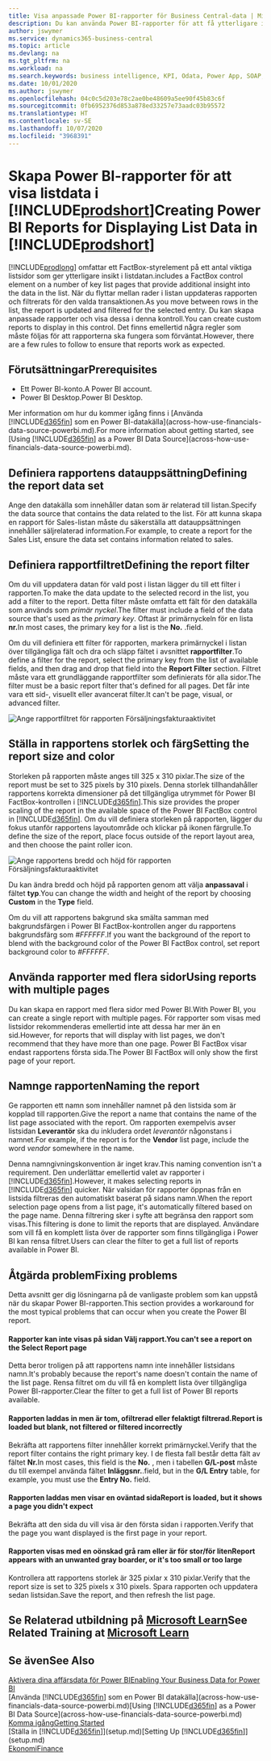 ```yaml
---
title: Visa anpassade Power BI-rapporter för Business Central-data | Microsoft Docs
description: Du kan använda Power BI-rapporter för att få ytterligare information om data i listor.
author: jswymer
ms.service: dynamics365-business-central
ms.topic: article
ms.devlang: na
ms.tgt_pltfrm: na
ms.workload: na
ms.search.keywords: business intelligence, KPI, Odata, Power App, SOAP, analysis
ms.date: 10/01/2020
ms.author: jswymer
ms.openlocfilehash: 04c0c5d203e78c2ae0be48609a5ee90f45b83c6f
ms.sourcegitcommit: 0fb6952376d853a878ed33257e73aadc03b95572
ms.translationtype: HT
ms.contentlocale: sv-SE
ms.lasthandoff: 10/07/2020
ms.locfileid: "3968391"
---
```

# <a name="creating-power-bi-reports-for-displaying-list-data-in-prodshort"></a><span data-ttu-id="aac93-103">Skapa Power BI-rapporter för att visa listdata i [!INCLUDE[prodshort](includes/prodshort.md)]</span><span class="sxs-lookup"><span data-stu-id="aac93-103">Creating Power BI Reports for Displaying List Data in [!INCLUDE[prodshort](includes/prodshort.md)]</span></span>

[!INCLUDE[prodlong](includes/prodlong.md)] <span data-ttu-id="aac93-104">omfattar ett FactBox-styrelement på ett antal viktiga listsidor som ger ytterligare insikt i listdatan.</span><span class="sxs-lookup"><span data-stu-id="aac93-104">includes a FactBox control element on a number of key list pages that provide additional insight into the data in the list.</span></span> <span data-ttu-id="aac93-105">När du flyttar mellan rader i listan uppdateras rapporten och filtrerats för den valda transaktionen.</span><span class="sxs-lookup"><span data-stu-id="aac93-105">As you move between rows in the list, the report is updated and filtered for the selected entry.</span></span> <span data-ttu-id="aac93-106">Du kan skapa anpassade rapporter och visa dessa i denna kontroll.</span><span class="sxs-lookup"><span data-stu-id="aac93-106">You can create custom reports to display in this control.</span></span> <span data-ttu-id="aac93-107">Det finns emellertid några regler som måste följas för att rapporterna ska fungera som förväntat.</span><span class="sxs-lookup"><span data-stu-id="aac93-107">However, there are a few rules to follow to ensure that reports work as expected.</span></span>  

## <a name="prerequisites"></a><span data-ttu-id="aac93-108">Förutsättningar</span><span class="sxs-lookup"><span data-stu-id="aac93-108">Prerequisites</span></span>

- <span data-ttu-id="aac93-109">Ett Power BI-konto.</span><span class="sxs-lookup"><span data-stu-id="aac93-109">A Power BI account.</span></span>
- <span data-ttu-id="aac93-110">Power BI Desktop.</span><span class="sxs-lookup"><span data-stu-id="aac93-110">Power BI Desktop.</span></span>

<span data-ttu-id="aac93-111">Mer information om hur du kommer igång finns i [Använda [!INCLUDE[d365fin](includes/d365fin_md.md)] som en Power BI-datakälla](across-how-use-financials-data-source-powerbi.md).</span><span class="sxs-lookup"><span data-stu-id="aac93-111">For more information about getting started, see [Using [!INCLUDE[d365fin](includes/d365fin_md.md)] as a Power BI Data Source](across-how-use-financials-data-source-powerbi.md).</span></span>

## <a name="defining-the-report-data-set"></a><span data-ttu-id="aac93-112">Definiera rapportens datauppsättning</span><span class="sxs-lookup"><span data-stu-id="aac93-112">Defining the report data set</span></span>

<span data-ttu-id="aac93-113">Ange den datakälla som innehåller datan som är relaterad till listan.</span><span class="sxs-lookup"><span data-stu-id="aac93-113">Specify the data source that contains the data related to the list.</span></span> <span data-ttu-id="aac93-114">För att kunna skapa en rapport för Sales-listan måste du säkerställa att datauppsättningen innehåller säljrelaterad information.</span><span class="sxs-lookup"><span data-stu-id="aac93-114">For example, to create a report for the Sales List, ensure the data set contains information related to sales.</span></span>  

## <a name="defining-the-report-filter"></a><span data-ttu-id="aac93-115">Definiera rapportfiltret</span><span class="sxs-lookup"><span data-stu-id="aac93-115">Defining the report filter</span></span>

<span data-ttu-id="aac93-116">Om du vill uppdatera datan för vald post i listan lägger du till ett filter i rapporten.</span><span class="sxs-lookup"><span data-stu-id="aac93-116">To make the data update to the selected record in the list, you add a filter to the report.</span></span> <span data-ttu-id="aac93-117">Detta filter måste omfatta ett fält för den datakälla som används som *primär nyckel*.</span><span class="sxs-lookup"><span data-stu-id="aac93-117">The filter must include a field of the data source that's used as the *primary key*.</span></span> <span data-ttu-id="aac93-118">Oftast är primärnyckeln för en lista **nr.**</span><span class="sxs-lookup"><span data-stu-id="aac93-118">In most cases, the primary key for a list is the **No.**</span></span> <span data-ttu-id="aac93-119">.</span><span class="sxs-lookup"><span data-stu-id="aac93-119">field.</span></span>

<span data-ttu-id="aac93-120">Om du vill definiera ett filter för rapporten, markera primärnyckel i listan över tillgängliga fält och dra och släpp fältet i avsnittet **rapportfilter**.</span><span class="sxs-lookup"><span data-stu-id="aac93-120">To define a filter for the report, select the primary key from the list of available fields, and then drag and drop that field into the **Report Filter** section.</span></span> <span data-ttu-id="aac93-121">Filtret måste vara ett grundläggande rapportfilter som definierats för alla sidor.</span><span class="sxs-lookup"><span data-stu-id="aac93-121">The filter must be a basic report filter that's defined for all pages.</span></span> <span data-ttu-id="aac93-122">Det får inte vara ett sid-, visuellt eller avancerat filter.</span><span class="sxs-lookup"><span data-stu-id="aac93-122">It can't be page, visual, or advanced filter.</span></span>

![Ange rapportfiltret för rapporten Försäljningsfakturaaktivitet](./media/across-how-use-powerbi-reports-factbox/financials-powerbi-report-filter-v3.png)

## <a name="setting-the-report-size-and-color"></a><span data-ttu-id="aac93-124">Ställa in rapportens storlek och färg</span><span class="sxs-lookup"><span data-stu-id="aac93-124">Setting the report size and color</span></span>

<span data-ttu-id="aac93-125">Storleken på rapporten måste anges till 325 x 310 pixlar.</span><span class="sxs-lookup"><span data-stu-id="aac93-125">The size of the report must be set to 325 pixels by 310 pixels.</span></span> <span data-ttu-id="aac93-126">Denna storlek tillhandahåller rapportens korrekta dimensioner på det tillgängliga utrymmet för Power BI FactBox-kontrollen i [!INCLUDE[d365fin](includes/d365fin_md.md)].</span><span class="sxs-lookup"><span data-stu-id="aac93-126">This size provides the proper scaling of the report in the available space of the Power BI FactBox control in [!INCLUDE[d365fin](includes/d365fin_md.md)].</span></span> <span data-ttu-id="aac93-127">Om du vill definiera storleken på rapporten, lägger du fokus utanför rapportens layoutområde och klickar på ikonen färgrulle.</span><span class="sxs-lookup"><span data-stu-id="aac93-127">To define the size of the report, place focus outside of the report layout area, and then choose the paint roller icon.</span></span>

![Ange rapportens bredd och höjd för rapporten Försäljningsfakturaaktivitet](./media/across-how-use-powerbi-reports-factbox/financials-powerbi-report-sizing-v3.png)

<span data-ttu-id="aac93-129">Du kan ändra bredd och höjd på rapporten genom att välja **anpassaval** i fältet **typ**.</span><span class="sxs-lookup"><span data-stu-id="aac93-129">You can change the width and height of the report by choosing **Custom** in the **Type** field.</span></span>

<span data-ttu-id="aac93-130">Om du vill att rapportens bakgrund ska smälta samman med bakgrundsfärgen i Power BI FactBox-kontrollen anger du rapportens bakgrundsfärg som *#FFFFFF*.</span><span class="sxs-lookup"><span data-stu-id="aac93-130">If you want the background of the report to blend with the background color of the Power BI FactBox control, set report background color to *#FFFFFF*.</span></span> 

## <a name="using-reports-with-multiple-pages"></a><span data-ttu-id="aac93-131">Använda rapporter med flera sidor</span><span class="sxs-lookup"><span data-stu-id="aac93-131">Using reports with multiple pages</span></span>

<span data-ttu-id="aac93-132">Du kan skapa en rapport med flera sidor med Power BI.</span><span class="sxs-lookup"><span data-stu-id="aac93-132">With Power BI, you can create a single report with multiple pages.</span></span> <span data-ttu-id="aac93-133">För rapporter som visas med listsidor rekommenderas emellertid inte att dessa har mer än en sid.</span><span class="sxs-lookup"><span data-stu-id="aac93-133">However, for reports that will display with list pages, we don't recommend that they have more than one page.</span></span> <span data-ttu-id="aac93-134">Power BI FactBox visar endast rapportens första sida.</span><span class="sxs-lookup"><span data-stu-id="aac93-134">The Power BI FactBox will only show the first page of your report.</span></span>

## <a name="naming-the-report"></a><span data-ttu-id="aac93-135">Namnge rapporten</span><span class="sxs-lookup"><span data-stu-id="aac93-135">Naming the report</span></span>

<span data-ttu-id="aac93-136">Ge rapporten ett namn som innehåller namnet på den listsida som är kopplad till rapporten.</span><span class="sxs-lookup"><span data-stu-id="aac93-136">Give the report a name that contains the name of the list page associated with the report.</span></span> <span data-ttu-id="aac93-137">Om rapporten exempelvis avser listsidan **Leverantör** ska du inkludera ordet *leverantör* någonstans i namnet.</span><span class="sxs-lookup"><span data-stu-id="aac93-137">For example, if the report is for the **Vendor** list page, include the word *vendor* somewhere in the name.</span></span>  

<span data-ttu-id="aac93-138">Denna namngivningskonvention är inget krav.</span><span class="sxs-lookup"><span data-stu-id="aac93-138">This naming convention isn't a requirement.</span></span> <span data-ttu-id="aac93-139">Den underlättar emellertid valet av rapporter i [!INCLUDE[d365fin](includes/d365fin_md.md)].</span><span class="sxs-lookup"><span data-stu-id="aac93-139">However, it makes selecting reports in [!INCLUDE[d365fin](includes/d365fin_md.md)] quicker.</span></span> <span data-ttu-id="aac93-140">När valsidan för rapporter öppnas från en listsida filtreras den automatiskt baserat på sidans namn.</span><span class="sxs-lookup"><span data-stu-id="aac93-140">When the report selection page opens from a list page, it's automatically filtered based on the page name.</span></span> <span data-ttu-id="aac93-141">Denna filtrering sker i syfte att begränsa den rapport som visas.</span><span class="sxs-lookup"><span data-stu-id="aac93-141">This filtering is done to limit the reports that are displayed.</span></span> <span data-ttu-id="aac93-142">Användare som vill få en komplett lista över de rapporter som finns tillgängliga i Power BI kan rensa filtret.</span><span class="sxs-lookup"><span data-stu-id="aac93-142">Users can clear the filter to get a full list of reports available in Power BI.</span></span>  

## <a name="fixing-problems"></a><span data-ttu-id="aac93-143">Åtgärda problem</span><span class="sxs-lookup"><span data-stu-id="aac93-143">Fixing problems</span></span>

<span data-ttu-id="aac93-144">Detta avsnitt ger dig lösningarna på de vanligaste problem som kan uppstå när du skapar Power BI-rapporten.</span><span class="sxs-lookup"><span data-stu-id="aac93-144">This section provides a workaround for the most typical problems that can occur when you create the Power BI report.</span></span>  

#### <a name="you-cant-see-a-report-on-the-select-report-page"></a><span data-ttu-id="aac93-145">Rapporter kan inte visas på sidan Välj rapport.</span><span class="sxs-lookup"><span data-stu-id="aac93-145">You can't see a report on the Select Report page</span></span>

<span data-ttu-id="aac93-146">Detta beror troligen på att rapportens namn inte innehåller listsidans namn.</span><span class="sxs-lookup"><span data-stu-id="aac93-146">It's probably because the report's name doesn't contain the name of the list page.</span></span> <span data-ttu-id="aac93-147">Rensa filtret om du vill få en komplett lista över tillgängliga Power BI-rapporter.</span><span class="sxs-lookup"><span data-stu-id="aac93-147">Clear the filter to get a full list of Power BI reports available.</span></span>  

#### <a name="report-is-loaded-but-blank-not-filtered-or-filtered-incorrectly"></a><span data-ttu-id="aac93-148">Rapporten laddas in men är tom, ofiltrerad eller felaktigt filtrerad.</span><span class="sxs-lookup"><span data-stu-id="aac93-148">Report is loaded but blank, not filtered or filtered incorrectly</span></span>

<span data-ttu-id="aac93-149">Bekräfta att rapportens filter innehåller korrekt primärnyckel.</span><span class="sxs-lookup"><span data-stu-id="aac93-149">Verify that the report filter contains the right primary key.</span></span> <span data-ttu-id="aac93-150">I de flesta fall består detta fält av fältet **Nr.**</span><span class="sxs-lookup"><span data-stu-id="aac93-150">In most cases, this field is the **No.**</span></span> <span data-ttu-id="aac93-151">, men i tabellen **G/L-post** måste du till exempel använda fältet **Inläggsnr.**.</span><span class="sxs-lookup"><span data-stu-id="aac93-151">field, but in the **G/L Entry** table, for example, you must use the **Entry No.** field.</span></span>

#### <a name="report-is-loaded-but-it-shows-a-page-you-didnt-expect"></a><span data-ttu-id="aac93-152">Rapporten laddas men visar en oväntad sida</span><span class="sxs-lookup"><span data-stu-id="aac93-152">Report is loaded, but it shows a page you didn't expect</span></span>

<span data-ttu-id="aac93-153">Bekräfta att den sida du vill visa är den första sidan i rapporten.</span><span class="sxs-lookup"><span data-stu-id="aac93-153">Verify that the page you want displayed is the first page in your report.</span></span>  

#### <a name="report-appears-with-an-unwanted-gray-boarder-or-its-too-small-or-too-large"></a><span data-ttu-id="aac93-154">Rapporten visas med en oönskad grå ram eller är för stor/för liten</span><span class="sxs-lookup"><span data-stu-id="aac93-154">Report appears with an unwanted gray boarder, or it's too small or too large</span></span>

<span data-ttu-id="aac93-155">Kontrollera att rapportens storlek är 325 pixlar x 310 pixlar.</span><span class="sxs-lookup"><span data-stu-id="aac93-155">Verify that the report size is set to 325 pixels x 310 pixels.</span></span> <span data-ttu-id="aac93-156">Spara rapporten och uppdatera sedan listsidan.</span><span class="sxs-lookup"><span data-stu-id="aac93-156">Save the report, and then refresh the list page.</span></span>  

## <a name="see-related-training-at-microsoft-learn"></a><span data-ttu-id="aac93-157">Se Relaterad utbildning på [Microsoft Learn](/learn/modules/configure-powerbi-excel-dynamics-365-business-central/index)</span><span class="sxs-lookup"><span data-stu-id="aac93-157">See Related Training at [Microsoft Learn](/learn/modules/configure-powerbi-excel-dynamics-365-business-central/index)</span></span>

## <a name="see-also"></a><span data-ttu-id="aac93-158">Se även</span><span class="sxs-lookup"><span data-stu-id="aac93-158">See Also</span></span>

[<span data-ttu-id="aac93-159">Aktivera dina affärsdata för Power BI</span><span class="sxs-lookup"><span data-stu-id="aac93-159">Enabling Your Business Data for Power BI</span></span>](admin-powerbi.md)  
<span data-ttu-id="aac93-160">[Använda [!INCLUDE[d365fin](includes/d365fin_md.md)] som en Power BI datakälla](across-how-use-financials-data-source-powerbi.md)</span><span class="sxs-lookup"><span data-stu-id="aac93-160">[Using [!INCLUDE[d365fin](includes/d365fin_md.md)] as a Power BI Data Source](across-how-use-financials-data-source-powerbi.md)</span></span>  
[<span data-ttu-id="aac93-161">Komma igång</span><span class="sxs-lookup"><span data-stu-id="aac93-161">Getting Started</span></span>](product-get-started.md)  
<span data-ttu-id="aac93-162">[Ställa in [!INCLUDE[d365fin](includes/d365fin_md.md)]](setup.md)</span><span class="sxs-lookup"><span data-stu-id="aac93-162">[Setting Up [!INCLUDE[d365fin](includes/d365fin_md.md)]](setup.md)</span></span>  
[<span data-ttu-id="aac93-163">Ekonomi</span><span class="sxs-lookup"><span data-stu-id="aac93-163">Finance</span></span>](finance.md)  
